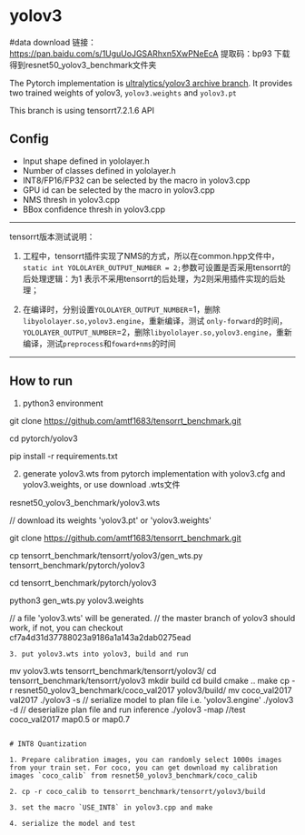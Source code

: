 # yolov3
#data download
链接：https://pan.baidu.com/s/1UguUoJGSARhxn5XwPNeEcA 
提取码：bp93 
下载得到resnet50_yolov3_benchmark文件夹

The Pytorch implementation is [ultralytics/yolov3 archive branch](https://github.com/ultralytics/yolov3/tree/archive). It provides two trained weights of yolov3, `yolov3.weights` and `yolov3.pt`

This branch is using tensorrt7.2.1.6 API

## Config

- Input shape defined in yololayer.h
- Number of classes defined in yololayer.h
- INT8/FP16/FP32 can be selected by the macro in yolov3.cpp
- GPU id can be selected by the macro in yolov3.cpp
- NMS thresh in yolov3.cpp
- BBox confidence thresh in yolov3.cpp

---

tensorrt版本测试说明：

1. 工程中，tensorrt插件实现了NMS的方式，所以在common.hpp文件中，`static int YOLOLAYER_OUTPUT_NUMBER = 2;`参数可设置是否采用tensorrt的后处理逻辑：为1 表示不采用tensorrt的后处理，为2则采用插件实现的后处理；

2. 在编译时，分别设置`YOLOLAYER_OUTPUT_NUMBER`=1，删除`libyololayer.so,yolov3.engine`，重新编译，测试 `only-forward`的时间，`YOLOLAYER_OUTPUT_NUMBER`=2，删除`libyololayer.so,yolov3.engine`，重新编译，测试`preprocess`和`foward+nms`的时间



---

## How to run

1. python3 environment

git clone https://github.com/amtf1683/tensorrt_benchmark.git

cd pytorch/yolov3

pip install -r requirements.txt 

2. generate yolov3.wts from pytorch implementation with yolov3.cfg and yolov3.weights, or use download .wts文件

resnet50_yolov3_benchmark/yolov3.wts 

// download its weights 'yolov3.pt' or 'yolov3.weights'

git clone https://github.com/amtf1683/tensorrt_benchmark.git

cp tensorrt_benchmark/tensorrt/yolov3/gen_wts.py tensorrt_benchmark/pytorch/yolov3

cd tensorrt_benchmark/pytorch/yolov3

python3 gen_wts.py yolov3.weights

// a file 'yolov3.wts' will be generated.
// the master branch of yolov3 should work, if not, you can checkout cf7a4d31d37788023a9186a1a143a2dab0275ead
```
3. put yolov3.wts into yolov3, build and run
```
mv yolov3.wts tensorrt_benchmark/tensorrt/yolov3/
cd tensorrt_benchmark/tensorrt/yolov3
mkdir build
cd build
cmake ..
make
cp -r resnet50_yolov3_benchmark/coco_val2017 yolov3/build/
mv coco_val2017  val2017
./yolov3 -s              // serialize model to plan file i.e. 'yolov3.engine'
./yolov3 -d  // deserialize plan file and run inference
./yolov3 -map //test coco_val2017 map0.5 or map0.7
```

# INT8 Quantization

1. Prepare calibration images, you can randomly select 1000s images from your train set. For coco, you can get download my calibration images `coco_calib` from resnet50_yolov3_benchmark/coco_calib

2. cp -r coco_calib to tensorrt_benchmark/tensorrt/yolov3/build

3. set the macro `USE_INT8` in yolov3.cpp and make

4. serialize the model and test
